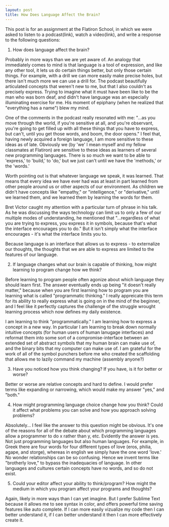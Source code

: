 ```yaml
---
layout: post
title: How Does Language Affect the Brain?
---
```


This post is for an assignment at the Flatiron School, in which we were asked to listen to a podcast(link), watch a video(link), and write a response to the following questions:

1. How does language affect the brain?
  
  Probably in more ways than we are yet aware of. An analogy that immediately comes to mind is that language is a tool of expression, and like any other tool, it lets us do certain things better, but only those certain things. For example, with a drill we can more easily make precise holes, but there isn't much more we can use a drill for. The podcast beautifully articulated concepts that weren't new to me, but that I also couldn't as precisely express. Trying to imagine what it must have been like to be the man who was born deaf, and didn't have language was an especially illuminating exercise for me. His moment of epiphany (when he realized that "everything has a name") blew my mind.

  One of the comments in the podcast really resonated with me: "…as you move through the world, if you're sensitive at all, and you're observant, you're going to get filled up with all these things that you have to express, but can't, until you get those words, and boom, the door opens." I feel that, having newly acquired a foreign language, I am more sensitive to these ideas as of late. Obviously we (by 'we' I mean myself and my fellow classmates at Flatiron) are sensitive to these ideas as learners of several new programming languages. There is so much we want to be able to 'express,' to 'build,' to 'do,' but we just can't until we have the 'methods,' or the 'words.' 

  Worth pointing out is that whatever language we speak, it was learned. That means that every idea we have ever had was at least in part learned from other people around us or other aspects of our environment. As children we didn't have concepts like "empathy," or "intelligence," or "derivative," until we learned them, and we learned them by learning the words for them.

  Bret Victor caught my attention with a particular turn of phrase in his talk. As he was discussing the ways technology can limit us to only a few of our multiple modes of understanding, he mentioned that "...regardless of what you are trying to express, you express it in symbols, because that's what the interface encourages you to do." But it isn't simply what the interface encourages - it's what the interface limits you to. 

  Because language is an interface that allows us to express - to externalize our thoughts, the thoughts that we are able to express are limited to the features of our language.

2. If language changes what our brain is capable of thinking, how might learning to program change how we think?

  Before learning to program people often agonize about which language they should learn first. The answer eventually ends up being "it doesn't really matter," because when you are first learning how to program you are learning what is called "programmatic thinking." I really appreicate this term for its ability to really express what is going on in the mind of the beginner, and I feel like it perfectly captures the challenge of the struggle wrought learning process which now defines my daily existence. 

  I am learning to think "programmatically." I am learning how to express a concept in a new way. In  particular I am learning to break down normally intuitive concepts (for human users of human lanugage interfaces) and reformat them into some sort of a compromise-interface between an extended set of abstract symbols that my human brain can make use of, and the binary bits that my computer can make use of. I am grateful for the work of all of the symbol punchers before me who created the scaffolding that allows me to lazily command my machine (assembly anyone?)

3. Have you noticed how you think changing? If you have, is it for better or worse?

  Better or worse are relative concepts and hard to define. I would prefer terms like expanding or narrowing, which would make my answer "yes," and "both."

4. How might programming language choice change how you think? Could it affect what problems you can solve and how you approach solving problems?

  Absolutely... I feel like the answer to this question might be obvious. It's one of the reasons for all of the debate about which programming languages allow a programmer to do x rather than y, etc. Evidently the answer is yes. Not just programming languages but also human languages. For example, in Greek there are four words for four different types of love (eros, philia, agape, and storge), whereas in english we simply have the one word 'love.' No wonder relationships can be so confusing. Hence we invent terms like "brotherly love," to bypass the inadequacies of language. In other languages and cultures certain concepts have no words, and so do not exist.

5. Could your editor affect your ability to think/program?
How might the medium in which you program affect your programs and thoughts?

  Again, likely in more ways than I can yet imagine. But I prefer Sublime Text because it allows me to see syntax in color, and offers powerful time saving features like auto complete. If I can more easily vizualize my code then I can better understand it, if I can better understand it then I can more effectively create it. 
